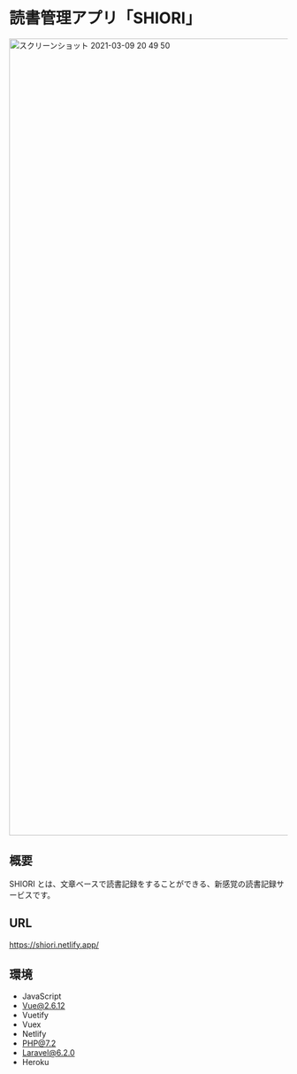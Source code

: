 # 読書管理アプリ「SHIORI」

<img width="1440" alt="スクリーンショット 2021-03-09 20 49 50" src="https://user-images.githubusercontent.com/19849423/110466362-09972d00-8119-11eb-939d-d753b3f4f175.png">

## 概要

SHIORI とは、文章ベースで読書記録をすることができる、新感覚の読書記録サービスです。

## URL

https://shiori.netlify.app/

## 環境

-   JavaScript
-   Vue@2.6.12
-   Vuetify
-   Vuex
-   Netlify
-   PHP@7.2
-   Laravel@6.2.0
-   Heroku
